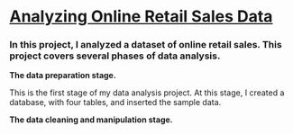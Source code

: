 <h1><u>Analyzing Online Retail Sales Data</u></h1>


<h3> In this project, I analyzed a dataset of online retail sales. This project covers several phases of data analysis. </h3>

<b>The data preparation stage.</b>

This is the first stage of my data analysis project. At this stage, I created a database, with four tables, and inserted the sample data.

<b>The data cleaning and manipulation stage.</b>
